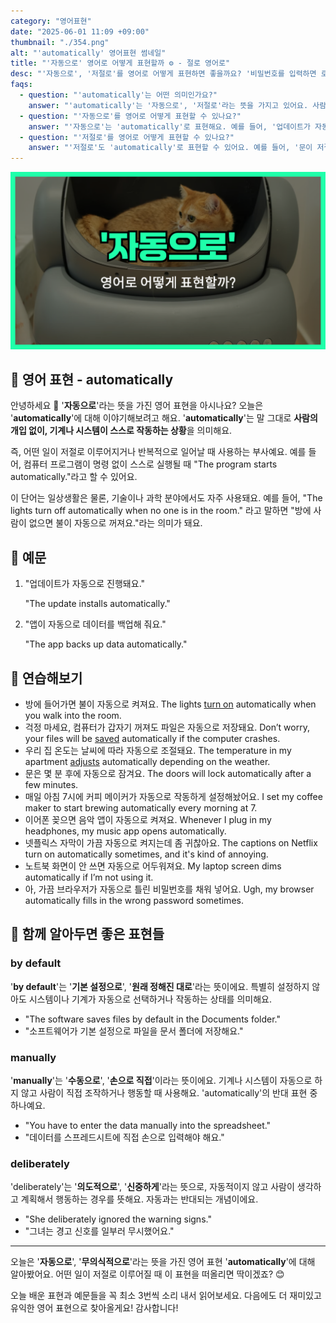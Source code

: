 ```yaml
---
category: "영어표현"
date: "2025-06-01 11:09 +09:00"
thumbnail: "./354.png"
alt: "'automatically' 영어표현 썸네일"
title: "'자동으로' 영어로 어떻게 표현할까 ⚙️ - 절로 영어로"
desc: "'자동으로', '저절로'를 영어로 어떻게 표현하면 좋을까요? '비밀번호를 입력하면 로그인이 자동으로 돼요', '업데이트가 자동으로 진행돼요' 등을 영어로 표현하는 법을 배워봅시다. 다양한 예문을 통해서 연습하고 본인의 표현으로 만들어 보세요."
faqs:
  - question: "'automatically'는 어떤 의미인가요?"
    answer: "'automatically'는 '자동으로', '저절로'라는 뜻을 가지고 있어요. 사람이 개입하지 않아도 일이 저절로 일어나는 상황에서 사용해요."
  - question: "'자동으로'를 영어로 어떻게 표현할 수 있나요?"
    answer: "'자동으로'는 'automatically'로 표현해요. 예를 들어, '업데이트가 자동으로 진행돼요'는 'The update installs automatically.'라고 말해요."
  - question: "'저절로'를 영어로 어떻게 표현할 수 있나요?"
    answer: "'저절로'도 'automatically'로 표현할 수 있어요. 예를 들어, '문이 저절로 열려요'는 'The door opens automatically.'라고 말할 수 있어요."
---
```


!['automatically' 영어표현 썸네일](./354.png)

## 🌟 영어 표현 - automatically

안녕하세요 👋 '**자동으로**'라는 뜻을 가진 영어 표현을 아시나요? 오늘은 '**automatically**'에 대해 이야기해보려고 해요. '**automatically**'는 말 그대로 **사람의 개입 없이, 기계나 시스템이 스스로 작동하는 상황**을 의미해요.

즉, 어떤 일이 저절로 이루어지거나 반복적으로 일어날 때 사용하는 부사예요. 예를 들어, 컴퓨터 프로그램이 명령 없이 스스로 실행될 때 "The program starts automatically."라고 할 수 있어요.

이 단어는 일상생활은 물론, 기술이나 과학 분야에서도 자주 사용돼요. 예를 들어, "The lights turn off automatically when no one is in the room." 라고 말하면 "방에 사람이 없으면 불이 자동으로 꺼져요."라는 의미가 돼요.

## 📖 예문

1. "업데이트가 자동으로 진행돼요."

   "The update installs automatically."

2. "앱이 자동으로 데이터를 백업해 줘요."

   "The app backs up data automatically."

## 💬 연습해보기

<ul data-interactive-list>
  <li data-interactive-item>
    <span data-toggler>방에 들어가면 불이 자동으로 켜져요.</span>
    <span data-answer>The lights <a href="/blog/in-english/310.turn-on/">turn on</a> automatically when you walk into the room.</span>
  </li>
  <li data-interactive-item>
    <span data-toggler>걱정 마세요, 컴퓨터가 갑자기 꺼져도 파일은 자동으로 저장돼요.</span>
    <span data-answer>Don’t worry, your files will be  <a href="/blog/in-english/293.save/">saved</a> automatically if the computer crashes.</span>
  </li>
  <li data-interactive-item>
    <span data-toggler>우리 집 온도는 날씨에 따라 자동으로 조절돼요.</span>
    <span data-answer>The temperature in my apartment <a href="/blog/in-english/073.adjust-to/">adjusts</a> automatically depending on the weather.</span>
  </li>
  <li data-interactive-item>
    <span data-toggler>문은 몇 분 후에 자동으로 잠겨요.</span>
    <span data-answer>The doors will lock automatically after a few minutes.</span>
  </li>
  <li data-interactive-item>
    <span data-toggler>매일 아침 7시에 커피 메이커가 자동으로 작동하게 설정해놨어요.</span>
    <span data-answer>I set my coffee maker to start brewing automatically every morning at 7.</span>
  </li>
  <li data-interactive-item>
    <span data-toggler>이어폰 꽂으면 음악 앱이 자동으로 켜져요.</span>
    <span data-answer>Whenever I plug in my headphones, my music app opens automatically.</span>
  </li>
  <li data-interactive-item>
    <span data-toggler>넷플릭스 자막이 가끔 자동으로 켜지는데 좀 귀찮아요.</span>
    <span data-answer>The captions on Netflix turn on automatically sometimes, and it's kind of annoying.</span>
  </li>
  <li data-interactive-item>
    <span data-toggler>노트북 화면이 안 쓰면 자동으로 어두워져요.</span>
    <span data-answer>My laptop screen dims automatically if I’m not using it.</span>
  </li>
  <li data-interactive-item>
    <span data-toggler>아, 가끔 브라우저가 자동으로 틀린 비밀번호를 채워 넣어요.</span>
    <span data-answer>Ugh, my browser automatically fills in the wrong password sometimes.</span>
  </li>
</ul>

## 🤝 함께 알아두면 좋은 표현들

### by default

'**by default**'는 '**기본 설정으로**', '**원래 정해진 대로**'라는 뜻이에요. 특별히 설정하지 않아도 시스템이나 기계가 자동으로 선택하거나 작동하는 상태를 의미해요.

- "The software saves files by default in the Documents folder."
- "소프트웨어가 기본 설정으로 파일을 문서 폴더에 저장해요."

### manually

'**manually**'는 '**수동으로**', '**손으로 직접**'이라는 뜻이에요. 기계나 시스템이 자동으로 하지 않고 사람이 직접 조작하거나 행동할 때 사용해요. 'automatically'의 반대 표현 중 하나예요.

- "You have to enter the data manually into the spreadsheet."
- "데이터를 스프레드시트에 직접 손으로 입력해야 해요."

### deliberately

'deliberately'는 '**의도적으로**', '**신중하게**'라는 뜻으로, 자동적이지 않고 사람이 생각하고 계획해서 행동하는 경우를 뜻해요. 자동과는 반대되는 개념이에요.

- "She deliberately ignored the warning signs."
- "그녀는 경고 신호를 일부러 무시했어요."

---

오늘은 '**자동으로**', '**무의식적으로**'라는 뜻을 가진 영어 표현 '**automatically**'에 대해 알아봤어요. 어떤 일이 저절로 이루어질 때 이 표현을 떠올리면 딱이겠죠? 😊

오늘 배운 표현과 예문들을 꼭 최소 3번씩 소리 내서 읽어보세요. 다음에도 더 재미있고 유익한 영어 표현으로 찾아올게요! 감사합니다!
